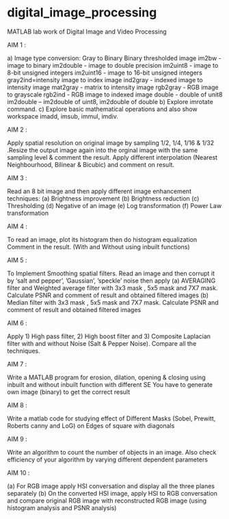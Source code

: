# digital_image_processing
MATLAB lab work of Digital Image and Video Processing


AIM 1 : 

a) Image type conversion:
Gray to Binary
Binary thresholded image
im2bw - image to binary
im2double - image to double precision
im2uint8 - image to 8-bit unsigned integers
im2uint16 - image to 16-bit unsigned integers
gray2ind=intensity image to index image
ind2gray - indexed image to intensity image
mat2gray - matrix to intensity image
rgb2gray - RGB image to grayscale
rgb2ind - RGB image to indexed image
double - double of unit8
im2double – im2double of uint8, im2double of double
b) Explore imrotate command.
c) Explore basic mathematical operations and also show workspace imadd, imsub,
immul, imdiv.


AIM 2 : 

Apply spatial resolution on original image by sampling  1/2, 1/4, 1/16 & 1/32 .Resize the output image again into the orginal image with the same sampling level & comment the result. Apply different interpolation (Nearest Neighbourhood, Bilinear & Bicubic) and comment on result.

AIM 3 :

Read an 8 bit image and then apply different image
enhancement techniques:
(a) Brightness improvement
(b) Brightness reduction
(c) Thresholding
(d) Negative of an image
(e) Log transformation
(f) Power Law transformation

AIM 4 :

To read an image, plot its histogram then do histogram
equalization Comment in the result. (With and Without using
inbuilt functions)

AIM 5 : 

To Implement Smoothing spatial filters. Read an image
and then corrupt it by ‘salt and pepper’, ’Gaussian’, ’speckle’
noise
then apply
(a) AVERAGING filter and Weighted average filter with
3x3 mask , 5x5 mask and 7X7 mask. Calculate PSNR
and comment of result and obtained filtered images
(b) Median filter with 3x3 mask , 5x5 mask and 7X7
mask. Calculate PSNR and comment of result and
obtained filtered images

AIM 6 : 

Apply 1) High pass filter,
2) High boost filter and
3) Composite Laplacian filter with and without Noise
(Salt & Pepper Noise). 
Compare all the techniques.

AIM 7 : 

Write a MATLAB program for erosion, dilation,
opening & closing using inbuilt and without
inbuilt function with different SE
You have to generate own image (binary) to get the correct
result

AIM 8 :

Write a matlab code for studying effect of Different
Masks (Sobel, Prewitt, Roberts canny and LoG) on Edges of
square with diagonals

AIM 9 : 

Write an algorithm to count the number of objects in an
image. Also check efficiency of your algorithm by varying
different dependent parameters

AIM 10 :

(a) For RGB image apply HSI conversation and display
all the three planes separately
(b) On the converted HSI image, apply HSI to RGB
conversation and compare original RGB image with
reconstructed RGB image (using histogram analysis and PSNR
analysis)

